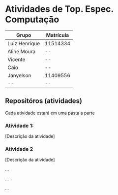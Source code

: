 # Atividades de Top. Espec. Computação

Grupo | Matrícula
--------- | ------
Luiz Henrique  | 11514334
Aline Moura  | --
Vicente  | -- 
Caio  | --
Janyelson | 11409556
-- | --

## Repositóros (atividades)

Cada atividade estará em uma pasta a parte

### Atividade 1:
[Descrição da atividade]

### Atividade 2
[Descrição da atividade]

...

...

...
